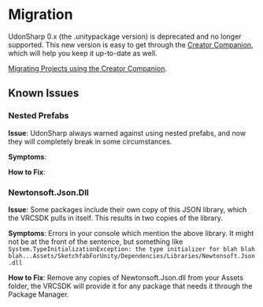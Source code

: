 # Migration

UdonSharp 0.x (the .unitypackage version) is deprecated and no longer supported. This new version is easy to get through the [Creator Companion](https://vcc.docs.vrchat.com), which will help you keep it up-to-date as well.

[Migrating Projects using the Creator Companion](https://vcc.docs.vrchat.com/vpm/migrating).

## Known Issues

### Nested Prefabs

**Issue**: UdonSharp always warned against using nested prefabs, and now they will completely break in some circumstances.

**Symptoms**:

**How to Fix**:

### Newtonsoft.Json.Dll

**Issue**: Some packages include their own copy of this JSON library, which the VRCSDK pulls in itself. This results in two copies of the library.

**Symptoms**: Errors in your console which mention the above library. It might not be at the front of the sentence, but something like `System.TypeInitializationException: the type initializer for blah blah blah...Assets/SketchfabForUnity/Dependencies/Libraries/Newtonsoft.Json.dll`

**How to Fix**: Remove any copies of Newtonsoft.Json.dll from your Assets folder, the VRCSDK will provide it for any package that needs it through the Package Manager.
